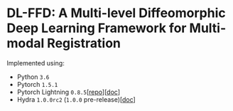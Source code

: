# DL-FFD: A Multi-level Diffeomorphic Deep Learning Framework for Multi-modal Registration 
Implemented using:
- Python `3.6`
- Pytorch `1.5.1`
- Pytorch Lightning `0.8.5`[[repo](https://github.com/PyTorchLightning/pytorch-lightning)][[doc](https://pytorch-lightning.readthedocs.io/en/0.8.5/)]
- Hydra `1.0.0rc2` (`1.0.0` pre-release)[[doc](https://hydra.cc/)]
